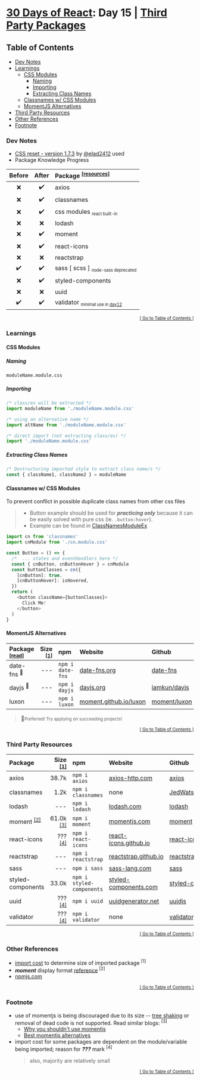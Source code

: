 <!-- TODO: create individual markdowns for important packages -->

<!-- omit in toc -->
# [30 Days of React](../README.md#readme): Day 15 | [Third Party Packages](https://github.com/Asabeneh/30-Days-Of-React/blob/master/15_Third_Party_Packages/15_third_party_packages.md)

<!-- omit in toc -->
## Table of Contents
- [Dev Notes](#dev-notes)
- [Learnings](#learnings)
  - [CSS Modules](#css-modules)
    - [Naming](#naming)
    - [Importing](#importing)
    - [Extracting Class Names](#extracting-class-names)
  - [Classnames w/ CSS Modules](#classnames-w-css-modules)
  - [MomentJS Alternatives](#momentjs-alternatives)
- [Third Party Resources](#third-party-resources)
- [Other References](#other-references)
- [Footnote](#footnote)

### Dev Notes
* [CSS reset - version 1.7.3](https://github.com/elad2412/the-new-css-reset) by [@elad2412](https://github.com/elad2412) used
* Package Knowledge Progress

| Before | After | Package <sup>[[resources]](#third-party-resources)</sup> |
|:------:|:-----:|:-----------------------------------------------------------|
| ❌ | ✔️ | axios |
| ❌ | ✔️ | classnames |
| ❌ | ✔️ | css modules <sub><small>react built-in</small></sub> |
| ❌ | ❌ | lodash |
| ❌ | ✔️ | moment |
| ❌ | ✔️ | react-icons |
| ❌ | ❌ | reactstrap |
| ✔️ | ✔️ | sass [ scss ] <sub><small>node-sass deprecated</small></sub> |
| ❌ | ✔️ | styled-components |
| ❌ | ❌ | uuid |
| ✔️ | ✔️ | validator <sub><small>minimal use in [day12](../day12/README.md#readme)</small></sub> |

<div align="right"><sub><a href="#table-of-contents">[ Go to Table of Contents ]</a></sub></div>

### Learnings
#### CSS Modules
##### Naming
```
moduleName.module.css
```
##### Importing
```js
/* class/es will be extracted */
import moduleName from './moduleName.module.css'

/* using an alternative name */
import altName from './moduleName.module.css'

/* direct import (not extracting class/es) */
import './moduleName.module.css'
```
##### Extracting Class Names
```js
/* Destructuring imported style to extract class name/s */
const { className1, className2 } = moduleName
```
#### Classnames w/ CSS Modules
To prevent conflict in possible duplicate class names from other css files
> * Button example should be used for ***practicing only*** because it can be easily solved with pure css (ie. `.button:hover`).
> * Example can be found in [ClassNamesModuleEx](./src/ClassNamesModuleEx/CnModuleEx.js)
```js
import cn from 'classnames'
import cnModule from './cn.module.css'

const Button = () => {
  /*  ... states and eventHandlers here */
  const { cnButton, cnButtonHover } = cnModule
  const buttonClasses = cn({
    [cnButton]: true,
    [cnButtonHover]: isHovered,
  })
  return (
    <button className={buttonClasses}>
      Click Me!
    </button>
  )
}
```

#### MomentJS Alternatives
<!-- cspell:disable -->
| Package <sup>[[read]](#3)</sup> | Size <sup>[[1]](#1)</sup> | npm | Website | Github |
|:------------------------------|------------------------:|:----|:--------|:-------|
| date-fns <sup>🌟</sup>| --- | `npm i date-fns` | [date-fns.org](https://date-fns.org/) | [date-fns](https://github.com/date-fns/date-fns#readme) |
| dayjs <sup>🌟</sup>| --- | `npm i dayjs` | [dayjs.org](https://day.js.org/) | [iamkun/dayjs](https://github.com/iamkun/dayjs#readme) |
| luxon | --- | `npm i luxon` | [moment.github.io/luxon](https://moment.github.io/luxon/#/) | [moment/luxon](https://github.com/moment/luxon/#readme) |

> 🌟<small>Preferred! Try applying on succeeding projects!</small>

<div align="right"><sub><a href="#table-of-contents">[ Go to Table of Contents ]</a></sub></div>

### Third Party Resources

| Package | Size <sup>[[1]](#1)</sup> | npm | Website | Github |
|:--------|--------------------------:|:----|:--------|:-------|
| axios | 38.7k | `npm i axios` | [axios-http.com](https://axios-http.com/docs/intro) | [axios](https://github.com/axios/axios#readme) |
| classnames | 1.2k | `npm i classnames` | none | [JedWatson/classnames](https://github.com/JedWatson/classnames#readme) |
| lodash | --- | `npm i lodash` | [lodash.com](https://lodash.com/) | [lodash](https://github.com/lodash/lodash#readme) |
| moment <sup>[[2]](#2)</sup> | 61.0k <sup>[[3]](#3)</sup> | `npm i moment` | [momentjs.com](https://momentjs.com/) | [moment](https://github.com/moment/moment#readme) |
| react-icons | ??? <sup>[[4]](#4)</sup> | `npm i react-icons` | [react-icons.github.io](https://react-icons.github.io/react-icons) | [react-icons](https://github.com/react-icons/react-icons#readme) |
| reactstrap | --- | `npm i reactstrap` | [reactstrap.github.io](https://reactstrap.github.io) | [reactstrap](https://github.com/reactstrap/reactstrap#readme) |
| sass | --- | `npm i sass` | [sass-lang.com](https://sass-lang.com/) | [sass](https://github.com/sass/sass#readme) |
| styled-components | 33.0k | `npm i styled-components` | [styled-components.com](https://styled-components.com/) | [styled-components](https://github.com/styled-components/styled-components#readme) |
| uuid | ??? <sup>[[4]](#4)</sup> | `npm i uuid` | [uuidgenerator.net](https://www.uuidgenerator.net/dev-corner/javascript) | [uuidjs](https://github.com/uuidjs/uuid#readme) |
| validator | ??? <sup>[[4]](#4)</sup> | `npm i validator` | none | [validatorjs](https://github.com/validatorjs/validator.js#readme) |
<!-- cspell:enable -->

<div align="right"><sub><a href="#table-of-contents">[ Go to Table of Contents ]</a></sub></div>

### Other References
* [import cost](https://github.com/wix/import-cost) to determine size of imported package <sup id="1">[1]</sup>
* ***moment*** display format [reference](https://momentjs.com/docs/#/displaying/) <sup id="2">[2]</sup>
* [npmjs.com](https://www.npmjs.com/)

<div align="right"><sub><a href="#table-of-contents">[ Go to Table of Contents ]</a></sub></div>

### Footnote
* use of momentjs is being discouraged due to its size -- [tree shaking](https://developer.mozilla.org/en-US/docs/Glossary/Tree_shaking) or removal of dead code is not supported. Read similar blogs: <sup id="3">[3]</sup>
  * [Why you shouldn't use momentjs](https://inventi.studio/en/blog/why-you-shouldnt-use-moment-js)
  * [Best momentjs alternatives](https://medium.com/swlh/best-moment-js-alternatives-5dfa6861a1eb)
* import cost for some packages are dependent on the module/variable being imported; reason for ***???*** mark <sup id="4">[4]</sup>
  > also, majority are relatively small

<div align="right"><sub><a href="#table-of-contents">[ Go to Table of Contents ]</a></sub></div>
